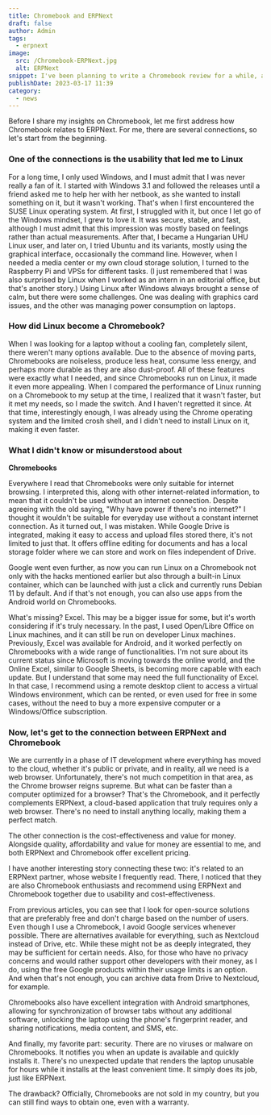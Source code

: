 ```yaml
---
title: Chromebook and ERPNext
draft: false
author: Admin
tags:
  - erpnext
image:
  src: /Chromebook-ERPNext.jpg
  alt: ERPNext
snippet: I've been planning to write a Chromebook review for a while, and now is the right time because both Chromebook and ERPNext have become excellent choices for both personal and business use.
publishDate: 2023-03-17 11:39
category:
  - news
---
```


Before I share my insights on Chromebook, let me first address how Chromebook relates to ERPNext. For me, there are several connections, so let's start from the beginning.

### One of the connections is the usability that led me to Linux

For a long time, I only used Windows, and I must admit that I was never really a fan of it. I started with Windows 3.1 and followed the releases until a friend asked me to help her with her netbook, as she wanted to install something on it, but it wasn't working. That's when I first encountered the SUSE Linux operating system. At first, I struggled with it, but once I let go of the Windows mindset, I grew to love it. It was secure, stable, and fast, although I must admit that this impression was mostly based on feelings rather than actual measurements. After that, I became a Hungarian UHU Linux user, and later on, I tried Ubuntu and its variants, mostly using the graphical interface, occasionally the command line. However, when I needed a media center or my own cloud storage solution, I turned to the Raspberry Pi and VPSs for different tasks. (I just remembered that I was also surprised by Linux when I worked as an intern in an editorial office, but that's another story.) Using Linux after Windows always brought a sense of calm, but there were some challenges. One was dealing with graphics card issues, and the other was managing power consumption on laptops.

### How did Linux become a Chromebook?

When I was looking for a laptop without a cooling fan, completely silent, there weren't many options available. Due to the absence of moving parts, Chromebooks are noiseless, produce less heat, consume less energy, and perhaps more durable as they are also dust-proof. All of these features were exactly what I needed, and since Chromebooks run on Linux, it made it even more appealing. When I compared the performance of Linux running on a Chromebook to my setup at the time, I realized that it wasn't faster, but it met my needs, so I made the switch. And I haven't regretted it since. At that time, interestingly enough, I was already using the Chrome operating system and the limited crosh shell, and I didn't need to install Linux on it, making it even faster.

### What I didn't know or misunderstood about

**Chromebooks**

Everywhere I read that Chromebooks were only suitable for internet browsing. I interpreted this, along with other internet-related information, to mean that it couldn't be used without an internet connection. Despite agreeing with the old saying, "Why have power if there's no internet?" I thought it wouldn't be suitable for everyday use without a constant internet connection. As it turned out, I was mistaken. While Google Drive is integrated, making it easy to access and upload files stored there, it's not limited to just that. It offers offline editing for documents and has a local storage folder where we can store and work on files independent of Drive.

Google went even further, as now you can run Linux on a Chromebook not only with the hacks mentioned earlier but also through a built-in Linux container, which can be launched with just a click and currently runs Debian 11 by default. And if that's not enough, you can also use apps from the Android world on Chromebooks.

What's missing? Excel. This may be a bigger issue for some, but it's worth considering if it's truly necessary. In the past, I used Open/Libre Office on Linux machines, and it can still be run on developer Linux machines. Previously, Excel was available for Android, and it worked perfectly on Chromebooks with a wide range of functionalities. I'm not sure about its current status since Microsoft is moving towards the online world, and the Online Excel, similar to Google Sheets, is becoming more capable with each update. But I understand that some may need the full functionality of Excel. In that case, I recommend using a remote desktop client to access a virtual Windows environment, which can be rented, or even used for free in some cases, without the need to buy a more expensive computer or a Windows/Office subscription.

### Now, let's get to the connection between ERPNext and Chromebook

We are currently in a phase of IT development where everything has moved to the cloud, whether it's public or private, and in reality, all we need is a web browser. Unfortunately, there's not much competition in that area, as the Chrome browser reigns supreme. But what can be faster than a computer optimized for a browser? That's the Chromebook, and it perfectly complements ERPNext, a cloud-based application that truly requires only a web browser. There's no need to install anything locally, making them a perfect match.

The other connection is the cost-effectiveness and value for money. Alongside quality, affordability and value for money are essential to me, and both ERPNext and Chromebook offer excellent pricing.

I have another interesting story connecting these two: it's related to an ERPNext partner, whose website I frequently read. There, I noticed that they are also Chromebook enthusiasts and recommend using ERPNext and Chromebook together due to usability and cost-effectiveness.

From previous articles, you can see that I look for open-source solutions that are preferably free and don't charge based on the number of users. Even though I use a Chromebook, I avoid Google services whenever possible. There are alternatives available for everything, such as Nextcloud instead of Drive, etc. While these might not be as deeply integrated, they may be sufficient for certain needs. Also, for those who have no privacy concerns and would rather support other developers with their money, as I do, using the free Google products within their usage limits is an option. And when that's not enough, you can archive data from Drive to Nextcloud, for example.

Chromebooks also have excellent integration with Android smartphones, allowing for synchronization of browser tabs without any additional software, unlocking the laptop using the phone's fingerprint reader, and sharing notifications, media content, and SMS, etc.

And finally, my favorite part: security. There are no viruses or malware on Chromebooks. It notifies you when an update is available and quickly installs it. There's no unexpected update that renders the laptop unusable for hours while it installs at the least convenient time. It simply does its job, just like ERPNext.

The drawback? Officially, Chromebooks are not sold in my country, but you can still find ways to obtain one, even with a warranty.
